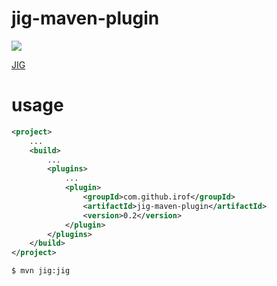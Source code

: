 jig-maven-plugin
============================================================

[![](https://maven-badges.herokuapp.com/maven-central/com.github.irof/jig-maven-plugin/badge.svg)](https://maven-badges.herokuapp.com/maven-central/com.github.irof/jig-maven-plugin/)

[JIG](https://github.com/dddjava/jig)

# usage

```pom.xml
<project>
    ...
    <build>
        ...
        <plugins>
            ...
            <plugin>
                <groupId>com.github.irof</groupId>
                <artifactId>jig-maven-plugin</artifactId>
                <version>0.2</version>
            </plugin>
        </plugins>
    </build>
</project>
```

```
$ mvn jig:jig
```


